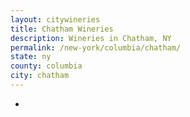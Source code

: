 ```yaml
---
layout: citywineries
title: Chatham Wineries
description: Wineries in Chatham, NY
permalink: /new-york/columbia/chatham/
state: ny
county: columbia
city: chatham
---
```

-
